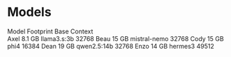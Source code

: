# Models

Model   Footprint   Base            Context            
Axel    8.1 GB      llama3.s:3b     32768
Beau    15 GB       mistral-nemo    32768
Cody    15 GB       phi4            16384
Dean    19 GB       qwen2.5:14b     32768
Enzo    14 GB       hermes3         49512
